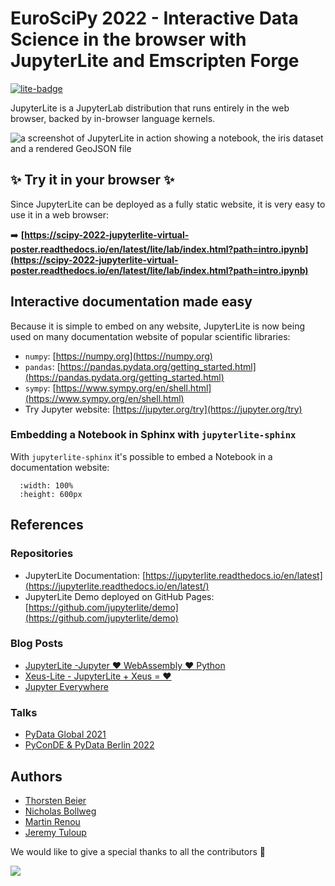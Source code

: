 # EuroSciPy 2022 - Interactive Data Science in the browser with JupyterLite and Emscripten Forge

[![lite-badge](https://jupyterlite.rtfd.io/en/latest/_static/badge-launch.svg)](https://euroscipy-2022-jupyterlite-emscripten-forge.readthedocs.io/en/latest/lite/lab/index.html?path=intro.ipynb)

JupyterLite is a JupyterLab distribution that runs entirely in the web browser, backed by in-browser language kernels.

![a screenshot of JupyterLite in action showing a notebook, the iris dataset and a rendered GeoJSON file](https://user-images.githubusercontent.com/591645/177938938-196760d1-32da-466b-ba55-ec817df9674f.png)

## ✨ Try it in your browser ✨

Since JupyterLite can be deployed as a fully static website, it is very easy to use it in a web browser:

➡️ **[https://scipy-2022-jupyterlite-virtual-poster.readthedocs.io/en/latest/lite/lab/index.html?path=intro.ipynb](https://scipy-2022-jupyterlite-virtual-poster.readthedocs.io/en/latest/lite/lab/index.html?path=intro.ipynb)**


## Interactive documentation made easy

Because it is simple to embed on any website, JupyterLite is now being used on many documentation
website of popular scientific libraries:

- `numpy`: [https://numpy.org](https://numpy.org)
- `pandas`: [https://pandas.pydata.org/getting_started.html](https://pandas.pydata.org/getting_started.html)
- `sympy`: [https://www.sympy.org/en/shell.html](https://www.sympy.org/en/shell.html)
- Try Jupyter website: [https://jupyter.org/try](https://jupyter.org/try)

### Embedding a Notebook in Sphinx with `jupyterlite-sphinx`

With `jupyterlite-sphinx` it's possible to embed a Notebook in a documentation website:

```{retrolite} content/python.ipynb
  :width: 100%
  :height: 600px
```

## References

### Repositories

- JupyterLite Documentation: [https://jupyterlite.readthedocs.io/en/latest](https://jupyterlite.readthedocs.io/en/latest/)
- JupyterLite Demo deployed on GitHub Pages: [https://github.com/jupyterlite/demo](https://github.com/jupyterlite/demo)

### Blog Posts

- [JupyterLite -Jupyter ❤️ WebAssembly ❤️ Python](https://blog.jupyter.org/jupyterlite-jupyter-%EF%B8%8F-webassembly-%EF%B8%8F-python-f6e2e41ab3fa)
- [Xeus-Lite - JupyterLite + Xeus = ❤️️](https://blog.jupyter.org/xeus-lite-379e96bb199d)
- [Jupyter Everywhere](https://blog.jupyter.org/jupyter-everywhere-f8151c2cc6e8)

### Talks

- [PyData Global 2021](https://youtu.be/EzclRzL8rt0)
- [PyConDE & PyData Berlin 2022](https://youtu.be/4rDRs_W9ICM)

## Authors

- [Thorsten Beier](https://github.com/DerThorsten)
- [Nicholas Bollweg](https://github.com/bollwyvl)
- [Martin Renou](https://github.com/martinRenou)
- [Jeremy Tuloup](https://github.com/jtpio)

We would like to give a special thanks to all the contributors 🧡

<a href="https://github.com/jupyterlite/jupyterlite/graphs/contributors">
    <img src="https://contrib.rocks/image?repo=jupyterlite/jupyterlite" />
</a>
